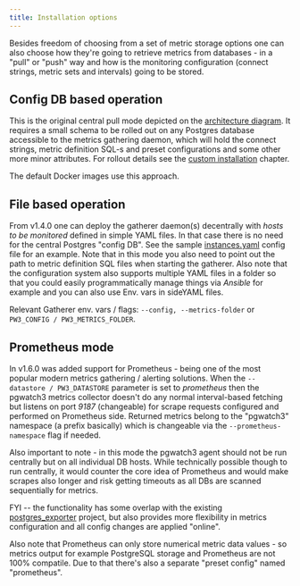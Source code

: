 ```yaml
---
title: Installation options
---
```


Besides freedom of choosing from a set of metric storage options one can
also choose how they're going to retrieve metrics from databases - in a
"pull" or "push" way and how is the monitoring configuration
(connect strings, metric sets and intervals) going to be stored.

## Config DB based operation

This is the original central pull mode depicted on the
[architecture diagram](screenshots/pgwatch3_architecture.png). 
It requires a small schema to be rolled out on any Postgres
database accessible to the metrics gathering daemon, which will hold the
connect strings, metric definition SQL-s and preset configurations and
some other more minor attributes. For rollout details see the
[custom installation](custom_installation.md) chapter.

The default Docker images use this approach.

## File based operation

From v1.4.0 one can deploy the gatherer daemon(s) decentrally with
*hosts to be monitored* defined in simple YAML files. In that case there
is no need for the central Postgres "config DB". See the sample
[instances.yaml](https://github.com/cybertec-postgresql/pgwatch3/blob/master/src/sources/sample.sources.yaml)
config file for an example. Note that in this mode you also need to
point out the path to metric definition SQL files when starting the
gatherer. Also note that the configuration system also supports multiple
YAML files in a folder so that you could easily programmatically manage
things via *Ansible* for example and you can also use Env. vars in
sideYAML files.

Relevant Gatherer env. vars / flags: `--config, --metrics-folder` or
`PW3_CONFIG / PW3_METRICS_FOLDER`.

## Prometheus mode

In v1.6.0 was added support for Prometheus - being one of the most
popular modern metrics gathering / alerting solutions. When the
`--datastore / PW3_DATASTORE` parameter is set to *prometheus* then the
pgwatch3 metrics collector doesn't do any normal interval-based
fetching but listens on port *9187* (changeable) for scrape requests
configured and performed on Prometheus side. Returned metrics belong to
the "pgwatch3" namespace (a prefix basically) which is changeable via
the `--prometheus-namespace` flag if needed.

Also important to note - in this mode the pgwatch3 agent should not be
run centrally but on all individual DB hosts. While technically possible
though to run centrally, it would counter the core idea of Prometheus
and would make scrapes also longer and risk getting timeouts as all DBs
are scanned sequentially for metrics.

FYI -- the functionality has some overlap with the existing
[postgres_exporter](https://github.com/wrouesnel/postgres_exporter)
project, but also provides more flexibility in metrics configuration and
all config changes are applied "online".

Also note that Prometheus can only store numerical metric data values -
so metrics output for example PostgreSQL storage and Prometheus are not
100% compatile. Due to that there's also a separate "preset config"
named "prometheus".
